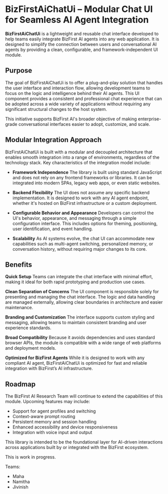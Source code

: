 # BizFirstAiChatUi – Modular Chat UI for Seamless AI Agent Integration

**BizFirstAiChatUi** is a lightweight and reusable chat interface developed to help teams easily integrate BizFirst AI agents into any web application. It is designed to simplify the connection between users and conversational AI agents by providing a clean, configurable, and framework-independent UI module.

## Purpose

The goal of BizFirstAiChatUi is to offer a plug-and-play solution that handles the user interface and interaction flow, allowing development teams to focus on the logic and intelligence behind their AI agents. This UI component provides a consistent and professional chat experience that can be adopted across a wide variety of applications without requiring any significant structural changes to the host system.

This initiative supports BizFirst AI's broader objective of making enterprise-grade conversational interfaces easier to adopt, customize, and scale.

## Modular Integration Approach

BizFirstAiChatUi is built with a modular and decoupled architecture that enables smooth integration into a range of environments, regardless of the technology stack. Key characteristics of the integration model include:

* **Framework Independence**
  The library is built using standard JavaScript and does not rely on any frontend frameworks or libraries. It can be integrated into modern SPAs, legacy web apps, or even static websites.

* **Backend Flexibility**
  The UI does not assume any specific backend implementation. It is designed to work with any AI agent endpoint, whether it's hosted on BizFirst infrastructure or a custom deployment.

* **Configurable Behavior and Appearance**
  Developers can control the UI's behavior, appearance, and messaging through a simple configuration interface. This includes options for theming, positioning, user identification, and event handling.

* **Scalability**
  As AI systems evolve, the chat UI can accommodate new capabilities such as multi-agent switching, personalized memory, or conversation history, without requiring major changes to its core.

## Benefits

**Quick Setup**
Teams can integrate the chat interface with minimal effort, making it ideal for both rapid prototyping and production use cases.

**Clean Separation of Concerns**
The UI component is responsible solely for presenting and managing the chat interface. The logic and data handling are managed externally, allowing clear boundaries in architecture and easier maintenance.

**Branding and Customization**
The interface supports custom styling and messaging, allowing teams to maintain consistent branding and user experience standards.

**Broad Compatibility**
Because it avoids dependencies and uses standard browser APIs, the module is compatible with a wide range of web platforms and deployment models.

**Optimized for BizFirst Agents**
While it is designed to work with any compliant AI agent, BizFirstAiChatUi is optimized for fast and reliable integration with BizFirst’s AI infrastructure.

## Roadmap

The BizFirst AI Research Team will continue to extend the capabilities of this module. Upcoming features may include:

* Support for agent profiles and switching
* Context-aware prompt routing
* Persistent memory and session handling
* Enhanced accessibility and device responsiveness
* Integration with voice input and output

This library is intended to be the foundational layer for AI-driven interactions across applications built by or integrated with the BizFirst ecosystem.

This is work in progress.

Teams:
- Maha
- Namitha
- Jivinish